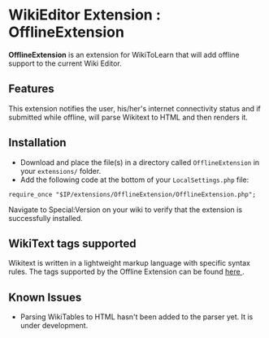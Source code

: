 WikiEditor Extension : OfflineExtension
======

**OfflineExtension** is an extension for WikiToLearn that will add offline support to the current Wiki Editor.

Features 
---------------- 

This extension notifies the user, his/her's internet connectivity status and if submitted while offline, will parse Wikitext to HTML and then renders it.



Installation
----------------
- Download and place the file(s) in a directory called ```OfflineExtension``` in your ```extensions/``` folder.
- Add the following code at the bottom of your ```LocalSettings.php``` file: 
 


```
require_once "$IP/extensions/OfflineExtension/OfflineExtension.php";
```

Navigate to Special:Version on your wiki to verify that the extension is successfully installed.

WikiText tags supported 
---------------

Wikitext is written in a lightweight markup language with specific syntax rules. The tags supported by the Offline Extension can be found <a href="http://bit.ly/OfflineExtension"> here </a>.

Known Issues 
---------------
- Parsing WikiTables to HTML hasn't been added to the parser yet. It is under development.
